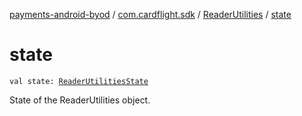 [payments-android-byod](../../index.md) / [com.cardflight.sdk](../index.md) / [ReaderUtilities](index.md) / [state](./state.md)

# state

`val state: `[`ReaderUtilitiesState`](../../com.cardflight.sdk.core.enums/-reader-utilities-state/index.md)

State of the ReaderUtilities object.

